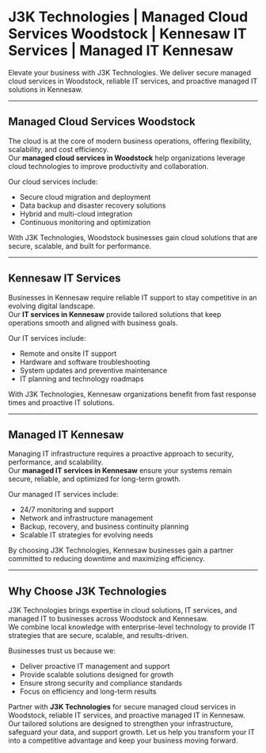 # J3K Technologies | Managed Cloud Services Woodstock | Kennesaw IT Services | Managed IT Kennesaw

Elevate your business with J3K Technologies. We deliver secure managed cloud services in Woodstock, reliable IT services, and proactive managed IT solutions in Kennesaw.

---

## Managed Cloud Services Woodstock

The cloud is at the core of modern business operations, offering flexibility, scalability, and cost efficiency.  
Our **managed cloud services in Woodstock** help organizations leverage cloud technologies to improve productivity and collaboration.  

Our cloud services include:  
- Secure cloud migration and deployment  
- Data backup and disaster recovery solutions  
- Hybrid and multi-cloud integration  
- Continuous monitoring and optimization  

With J3K Technologies, Woodstock businesses gain cloud solutions that are secure, scalable, and built for performance.

---

## Kennesaw IT Services

Businesses in Kennesaw require reliable IT support to stay competitive in an evolving digital landscape.  
Our **IT services in Kennesaw** provide tailored solutions that keep operations smooth and aligned with business goals.  

Our IT services include:  
- Remote and onsite IT support  
- Hardware and software troubleshooting  
- System updates and preventive maintenance  
- IT planning and technology roadmaps  

With J3K Technologies, Kennesaw organizations benefit from fast response times and proactive IT solutions.

---

## Managed IT Kennesaw

Managing IT infrastructure requires a proactive approach to security, performance, and scalability.  
Our **managed IT services in Kennesaw** ensure your systems remain secure, reliable, and optimized for long-term growth.  

Our managed IT services include:  
- 24/7 monitoring and support  
- Network and infrastructure management  
- Backup, recovery, and business continuity planning  
- Scalable IT strategies for evolving needs  

By choosing J3K Technologies, Kennesaw businesses gain a partner committed to reducing downtime and maximizing efficiency.

---

## Why Choose J3K Technologies

J3K Technologies brings expertise in cloud solutions, IT services, and managed IT to businesses across Woodstock and Kennesaw.  
We combine local knowledge with enterprise-level technology to provide IT strategies that are secure, scalable, and results-driven.  

Businesses trust us because we:  
- Deliver proactive IT management and support  
- Provide scalable solutions designed for growth  
- Ensure strong security and compliance standards  
- Focus on efficiency and long-term results 

Partner with **J3K Technologies** for secure managed cloud services in Woodstock, reliable IT services, and proactive managed IT in Kennesaw. Our tailored solutions are designed to strengthen your infrastructure, safeguard your data, and support growth. Let us help you transform your IT into a competitive advantage and keep your business moving forward.

